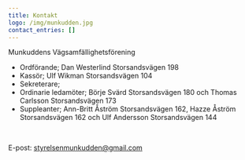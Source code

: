 ```yaml
---
title: Kontakt
logo: /img/munkudden.jpg
contact_entries: []
---
```

Munkuddens Vägsamfällighetsförening

* Ordförande; Dan Westerlind Storsandsvägen 198
* Kassör; Ulf Wikman Storsandsvägen 104
* Sekreterare; 
* Ordinarie ledamöter; Börje Svärd Storsandsvägen 180 och Thomas Carlsson Storsandsvägen 173
* Suppleanter; Ann-Britt Åström Storsandsvägen 162, Hazze Åström Storsandsvägen 162 och Ulf Andersson Storsandsvägen 144

<!--StartFragment-->

<br>

E-post: [styrelsenmunkudden@gmail.com](mailto:styrelsenmunkudden@gmail.com)

<!--EndFragment-->